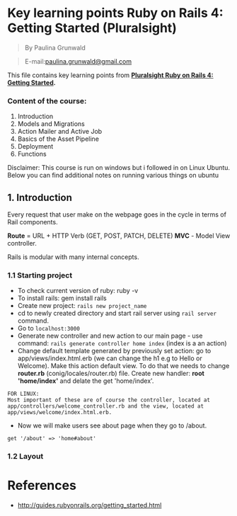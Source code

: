 # Key learning points Ruby on Rails 4: Getting Started (Pluralsight)

> By Paulina Grunwald

> E-mail:paulina.grunwald@gmail.com

This file contains key learning points from __[Pluralsight Ruby on Rails 4: Getting Started](https://app.pluralsight.com/library/courses/ruby-rails-4-getting-started/table-of-contents).__


### Content of the course:
1. Introduction
2. Models and Migrations
3. Action Mailer and Active Job
4. Basics of the Asset Pipeline
5. Deployment
6. Functions


Disclaimer: This course is run on windows but i followed in on Linux Ubuntu. Below you can find additional notes on running various things on ubuntu

## 1. Introduction

Every request that user make on the webpage goes in the cycle in terms of Rail components.

__Route__ = URL + HTTP Verb (GET, POST, PATCH, DELETE)
__MVC__ - Model View controller.

Rails is modular with many internal concepts.

### 1.1 Starting project
- To check current version of ruby: ruby -v
- To install rails: gem install rails
- Create new project: ```rails new project_name```
- cd to newly created directory and start rail server using ```rail server``` command.
- Go to ```localhost:3000```
- Generate new controller and new action to our main page - use command: ```rails generate controller home index``` (index is a an action)
- Change default template generated by previously set action: go to app/views/index.html.erb (we can change the h1 e.g to Hello or Welcome). Make this action default view. To do that we needs to change __router.rb__ (conig/locales/router.rb) file.  Create new handler: __root 'home/index'__ and delate the get 'home/index'.

```
FOR LINUX:
Most important of these are of course the controller, located at app/controllers/welcome_controller.rb and the view, located at app/views/welcome/index.html.erb.
```

- Now we will make users see about page when they go to /about.
```
get '/about' => 'home#about'
```

### 1.2 Layout


# References

- http://guides.rubyonrails.org/getting_started.html
